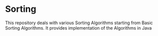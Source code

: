 # Sorting

This repository deals with various Sorting Algorithms starting from Basic Sorting Algorithms. It provides implementation of the Algorithms in Java

